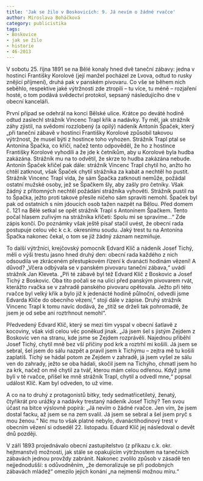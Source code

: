 ```yaml
---
title: 'Jak se žilo v Boskovicích: 9. Já nevím o žádné rvačce'
author: Miroslava Boháčková
category: publicistika
tags:
- Boskovice
- jak se žilo
- historie
- 46-2013
---
```


V sobotu 25. října 1891 se na Bělé konaly hned dvě taneční zábavy: jedna v hostinci Františky Korolové (její manžel pocházel ze Lvova, odtud to rusky znějící příjmení), druhá pak v  panském pivovaru. Co vše se během nich seběhlo, respektive jaké výtržnosti zde ztropili – tu více, tu méně – rozjaření hosté, o tom podává svědectví protokol, sepsaný následujícího dne v obecní kanceláři.

První případ se odehrál na konci Bělské ulice. Krátce po deváté hodině odtud zaslechl strážník Vincenc Trapl křik a nadávky. Ty měl, jak strážník záhy zjistil, na svědomí rozzlobený (a opilý) nádeník Antonín Špaček, který „při taneční zábavě v hostinci Františky Korolové způsobil takovou výtržnost, že musel býti z hostince toho vyhozen. Strážník Trapl ptal se Antonína Špačka, co křičí, načež tento odpověděl, že ho z hostince Františky Korolové vyhodili a že jde k četníkům, aby u Korolové byla hudba zakázána. Strážník mu na to odvětil, že skrze to hudba zakázána nebude. Antonín Špaček křičel pak dále: strážník Vincenc Trapl chytil ho, anžto ho chtěl zatknout, však Špaček chytil strážníka za kabát a nechtěl ho pustit. Strážník Vincenc Trapl vida, že sám Špačka zatknouti nemůže, požádal ostatní mužské osoby, jež se Špačkem šly, aby zašly pro četníky. Však žádný z přítomných nechtěl požádání strážníka vyhověti. Strážník pustil na to Špačka, ježto proti takové přesile ničeho sám spraviti nemohl. Špaček byl pak od ostatních s ním jdoucích osob tažen nazpět na Bělou. Před domem č. 121 na Bělé setkal se opět strážník Trapl s Antonínem Špačkem. Tento počal hlasem zuřivým na strážníka křičeti: Spolu mi se spravíme…“ Zde zápis končí. Do poznámky však ještě písař stačil uvést, že obecní rada postupuje celou věc k c.k. okresnímu soudu. Jaký trest tu na Antonína Špačka nakonec čekal, o tom se již žádný záznam nezmiňuje.

To další výtržníci, krejčovský pomocník Edvard Klíč a nádeník Josef Tichý, měli o výši trestu jasno hned druhý den: obecní rada každého z nich odsoudila ve zkráceném přestupkovém řízení k dvanácti hodinám vězení! A důvod? „Včera odbývala se v panském pivovaru taneční zábava,“ uvádí strážník Jan Kleveta. „Při té zábavě byl též Edvard Klíč z Boskovic a Josef Tichý z Boskovic. Oba tito počali se na ulici před panským pivovarem rvát, kterážto rvačka se v zahradě panského pivovaru opětovala. Ježto při této rvačce byl velký křik a bylo již k jedenácté hodině půlnoční, odvedli jsme Edvarda Klíče do obecního vězení,“ stojí dále v zápise. Druhý strážník Vincenc Trapl k tomu navíc dodává, že „titíž se drželi tak pohromadě, že jsem je od sebe ani roztrhnout nemohl“.

Předvedený Edvard Klíč, který se mezi tím vyspal v obecní šatlavě z kocoviny, však vidí celou věc poněkud jinak. „Já jsem šel s jistým Zejdem z Boskovic ven na stranu, kde jsme se Zejdem rozprávěli. Najednou přiběhl Josef Tichý, chytil mně bez vší příčiny pod krk a roztrhl mi košili. Já jsem se sebral, šel jsem do sálu nazpět a pravil jsem k Tichýmu – zejtra mě tu košili zaplatíš. Tichý se hádal potom ze Zejdem v zahradě, já jsem vyšel ze sálu ven do zahrady, ježto se oba hádali, skočil jsem na Tichýho, chmatl jsem ho za krk, načež on mě chytil za tvář, kterou mám celou odřenou. Když jsme byli v té rvačce, přišel ke mně strážník Trapl, chytil a odvedl mne,“ popsal událost Klíč. Kam byl odveden, to už víme.

A co na to druhý z protagonistů bitky, tedy sedmatřicetiletý, ženatý, čtyřikrát pro urážky a nadávky trestaný nádeník Josef Tichý? Ten svou účast na bitce výslovně popírá: „Já nevím o žádné rvačce. Jen vím, že jsem dostal facku, až jsem se na zem svalil. Já jsem se sebral a šel jsem pryč s mou ženou.“ Nic mu to však platné nebylo, dvanáctihodinový trest v obecním vězení si odseděl 22. listopadu. Eduard Klíč jej následoval o devět dnů později.

V září 1893 projednávalo obecní zastupitelstvo (z příkazu c.k. okr. hejtmanství) možnosti, jak stále se opakujícím výtržnostem na tanečních zábavách jednou provždy zabránit. Nakonec zvolilo způsob v zásadě ten nejjednodušší: s odůvodněním, „že demoralizuje se při podobných zábavách mládež“ omezilo jejich konání „na nejmenší možnou míru.“
